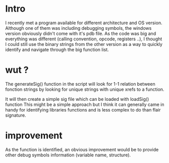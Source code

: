 Intro
=====

I recently met a program available for different architecture and OS version. 
Although one of them was including debugging symbols, the windows version obviously didn't come with it's pdb file.
As the code was big and everything was different (calling convention, opcode, registers ..),  I thought I could still use the binary strings from the other version as a way to quickly identify and navigate through the big function list.

wut ?
=====

The generateSig() function in the script will look for 1-1 relation between fonction strings by looking for unique strings with unique xrefs to a function. 

It will then create a simple sig file which can be loaded with loadSig() function
This might be a simple approach but I think it can generally came in handy for identifying libraries functions and is less complex to do than flair signature.

improvement
===========

As the function is identified, an obvious improvement would be to provide other debug symbols information (variable name, structure).
